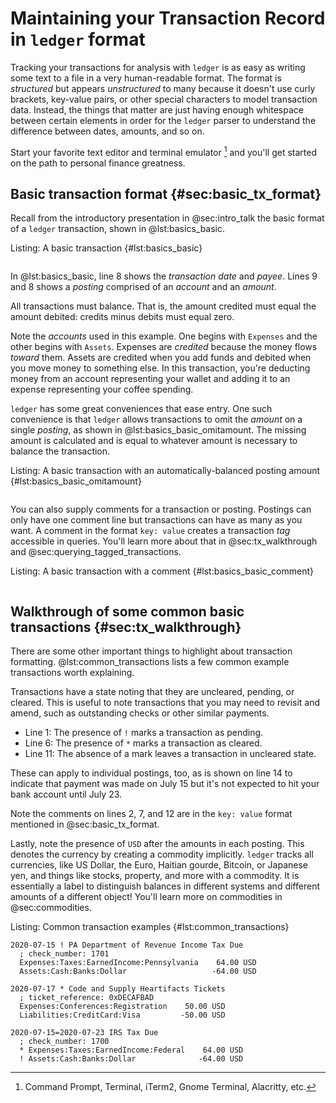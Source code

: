 # Maintaining your Transaction Record in `ledger` format

Tracking your transactions for analysis with `ledger` is as easy as writing some text to a file in a very human-readable format.
The format is _structured_ but appears _unstructured_ to many because it doesn't use curly brackets, key-value pairs, or other special characters to model transaction data.
Instead, the things that matter are just having enough whitespace between
certain elements in order for the `ledger` parser to understand the difference
between dates, amounts, and so on.

Start your favorite text editor and terminal emulator [^terminals] and you'll get started on the path to personal finance greatness.

[^terminals]: Command Prompt, Terminal, iTerm2, Gnome Terminal, Alacritty, etc.

## Basic transaction format {#sec:basic_tx_format}

Recall from the introductory presentation in @sec:intro_talk the basic format
of a `ledger` transaction, shown in @lst:basics_basic.

Listing: A basic transaction {#lst:basics_basic}

```{.ledger include="examples.ledger" startLine=8 endLine=10 .numberLines}
```

In @lst:basics_basic, line 8 shows the _transaction date_ and _payee_.
Lines 9 and 8 shows a _posting_ comprised of an _account_ and an _amount_.

All transactions must balance. That is, the amount credited must
equal the amount debited: credits minus debits must equal zero.

Note the _accounts_ used in this example.
One begins with `Expenses` and the other begins with `Assets`.
Expenses are _credited_ because the money flows _toward_ them.
Assets are credited when you add funds and debited when you move money to something else.
In this transaction, you're deducting money from an account representing your wallet and adding it to an expense representing your coffee spending.

`ledger` has some great conveniences that ease entry.
One such convenience is that `ledger` allows transactions to omit the _amount_ on a single _posting_, as shown in @lst:basics_basic_omitamount.
The missing amount is calculated and is equal to whatever amount is necessary
to balance the transaction.

Listing: A basic transaction with an automatically-balanced posting amount {#lst:basics_basic_omitamount}

```{.ledger include="examples.ledger" startLine=12 endLine=14 .numberLines}
```

You can also supply comments for a transaction or posting.
Postings can only have one comment line but transactions can have as many as
you want.
A comment in the format `key: value` creates a transaction _tag_ accessible in
queries. You'll learn more about that in @sec:tx_walkthrough and @sec:querying_tagged_transactions.

Listing: A basic transaction with a comment {#lst:basics_basic_comment}

```{.ledger include="examples.ledger" startLine=16 endLine=19 .numberLines}
```

## Walkthrough of some common basic transactions {#sec:tx_walkthrough}

There are some other important things to highlight about transaction formatting.
@lst:common_transactions lists a few common example transactions worth explaining.

Transactions have a state noting that they are uncleared, pending, or cleared.
This is useful to note transactions that you may need to revisit and amend,
such as outstanding checks or other similar payments.

* Line 1: The presence of `!` marks a transaction as pending.
* Line 6: The presence of `*` marks a transaction as cleared.
* Line 11: The absence of a mark leaves a transaction in uncleared state.

These can apply to individual postings, too, as is shown on line 14 to indicate
that payment was made on July 15 but it's not expected to hit your bank account
until July 23.

Note the comments on lines 2, 7, and 12 are in the `key: value` format
mentioned in @sec:basic_tx_format.

Lastly, note the presence of `USD` after the amounts in each posting.
This denotes the currency by creating a commodity implicitly.
`ledger` tracks all currencies, like US Dollar, the Euro, Haitian gourde,
Bitcoin, or Japanese yen, and things like stocks, property, and more with a
commodity.
It is essentially a label to distinguish balances in different systems and
different amounts of a different object!
You'll learn more on commodities in @sec:commodities.

Listing: Common transaction examples {#lst:common_transactions}

```{.ledger pipe="ledger -f - print | tee walkthrough.ledger" .numberLines}
2020-07-15 ! PA Department of Revenue Income Tax Due
  ; check_number: 1701
  Expenses:Taxes:EarnedIncome:Pennsylvania    64.00 USD
  Assets:Cash:Banks:Dollar                   -64.00 USD

2020-07-17 * Code and Supply Heartifacts Tickets
  ; ticket_reference: 0xDECAFBAD
  Expenses:Conferences:Registration    50.00 USD
  Liabilities:CreditCard:Visa         -50.00 USD

2020-07-15=2020-07-23 IRS Tax Due
  ; check_number: 1700
  * Expenses:Taxes:EarnedIncome:Federal    64.00 USD
  ! Assets:Cash:Banks:Dollar              -64.00 USD

```

